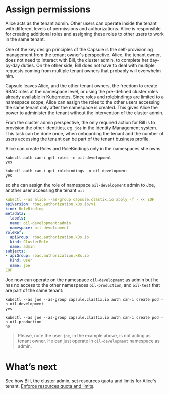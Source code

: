 # Assign permissions
Alice acts as the tenant admin. Other users can operate inside the tenant with different levels of permissions and authorizations. Alice is responsible for creating additional roles and assigning these roles to other users to work in the same tenant.

One of the key design principles of the Capsule is the self-provisioning management from the tenant owner's perspective. Alice, the tenant owner, does not need to interact with Bill, the cluster admin, to complete her day-by-day duties. On the other side, Bill does not have to deal with multiple requests coming from multiple tenant owners that probably will overwhelm him.

Capsule leaves Alice, and the other tenant owners, the freedom to create RBAC roles at the namespace level, or using the pre-defined cluster roles already available in Kubernetes. Since roles and rolebindings are limited to a namespace scope, Alice can assign the roles to the other users accessing the same tenant only after the namespace is created. This gives Alice the power to administer the tenant without the intervention of the cluster admin.

From the cluster admin perspective, the only required action for Bill is to provision the other identities, eg. `joe` in the Identity Management system. This task can be done once, when onboarding the tenant and the number of users accessing the tenant can be part of the tenant business profile.

Alice can create Roles and RoleBindings only in the namespaces she owns

```
kubectl auth can-i get roles -n oil-development
yes

kubectl auth can-i get rolebindings -n oil-development
yes
```

so she can assign the role of namespace `oil-development` admin to Joe, another user accessing the tenant `oil`

```yaml
kubectl --as alice --as-group capsule.clastix.io apply -f - << EOF
apiVersion: rbac.authorization.k8s.io/v1
kind: RoleBinding
metadata:
  labels:
  name: oil-development:admin
  namespace: oil-development
roleRef:
  apiGroup: rbac.authorization.k8s.io
  kind: ClusterRole
  name: admin
subjects:
- apiGroup: rbac.authorization.k8s.io
  kind: User
  name: joe
EOF
```

Joe now can operate on the namespace `oil-development` as admin but he has no access to the other namespaces `oil-production`, and `oil-test` that are part of the same tenant:

```
kubectl --as joe --as-group capsule.clastix.io auth can-i create pod -n oil-development
yes

kubectl --as joe --as-group capsule.clastix.io auth can-i create pod -n oil-production
no
```

> Please, note the user `joe`, in the example above, is not acting as tenant owner. He can just operate in `oil-development` namespace as admin.

# What’s next
See how Bill, the cluster admin, set resources quota and limits for Alice's tenant. [Enforce resources quota and limits](./resources-quota-limits.md).

